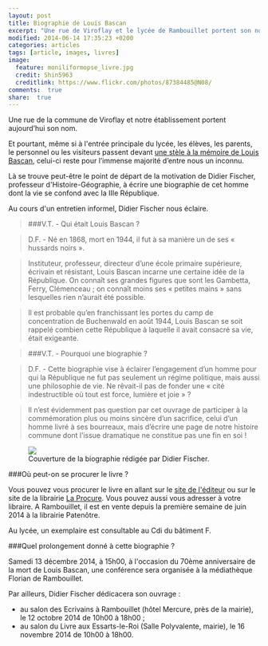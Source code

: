```yaml
---
layout: post
title: Biographie de Louis Bascan
excerpt: "Une rue de Viroflay et le lycée de Rambouillet portent son nom."
modified: 2014-06-14 17:35:23 +0200
categories: articles
tags: [article, images, livres]
image:
  feature: moniliformopse_livre.jpg 
  credit: Shin5963 
  creditlink: https://www.flickr.com/photos/87384485@N08/
comments:  true
share:  true
---
```

Une rue de la commune de Viroflay et notre établissement portent aujourd’hui son nom.

Et pourtant, même si à l'entrée principale du lycée, les élèves, les parents, le personnel ou les visiteurs passent devant [une stèle à la mémoire de Louis Bascan](http://www.lyc-bascan-rambouillet.ac-versailles.fr/spip.php?article567 "Lien externe"), celui-ci reste pour l’immense majorité d’entre nous un inconnu.

Là se trouve peut-être le point de départ de la motivation de Didier Fischer, professeur d'Histoire-Géographie, à écrire une biographie de cet homme dont la vie se confond avec la IIIe République.

Au cours d'un entretien informel, Didier Fischer nous éclaire.

>###V.T. - Qui était Louis Bascan ?

>D.F. - Né en 1868, mort en 1944, il fut à sa manière un de ses « hussards noirs ».

>Instituteur, professeur, directeur d’une école primaire supérieure, écrivain et résistant, Louis Bascan incarne une certaine idée de la République. On connaît ses grandes figures que sont les Gambetta, Ferry, Clémenceau ; on connaît moins ses « petites mains » sans lesquelles rien n’aurait été possible.

>Il est probable qu’en franchissant les portes du camp de concentration de Buchenwald en août 1944, Louis Bascan se soit rappelé combien cette République à laquelle il avait consacré sa vie, était exigeante.

>###V.T. - Pourquoi une biographie ?

>D.F. - Cette biographie vise à éclairer l’engagement d’un homme pour qui la République ne fut pas seulement un régime politique, mais aussi une philosophie de vie. Ne rêvait-il pas de fonder une « cité indestructible où tout est force, lumière et joie » ? 

>Il n’est évidemment pas question par cet ouvrage de participer à la commémoration plus ou moins sincère d’un sacrifice, celui d’un homme livré à ses bourreaux, mais d’écrire une page de notre histoire commune dont l’issue dramatique ne constitue pas une fin en soi !

<figure>
	<img src="http://bit.ly/1hTSL8Q">
	<figcaption>Couverture de la biographie rédigée par Didier Fischer.</figcaption>
</figure>

###Où peut-on se procurer le livre ?

Vous pouvez vous procurer le livre en allant sur le [site de l'éditeur](http://www.editions-harmattan.fr/ "Lien externe") ou sur le site de la librairie [La Procure](http://www.laprocure.com "Lien externe"). Vous pouvez aussi vous adresser à votre libraire. A Rambouillet, il est en vente depuis la première semaine de juin 2014 à la librairie Patenôtre.

Au lycée, un exemplaire est consultable au Cdi du bâtiment F. 

###Quel prolongement donné à cette biographie ?

Samedi 13 décembre 2014, à 15h00, à l'occasion du 70ème anniversaire de la mort de Louis Bascan, une conférence sera organisée à la médiathèque Florian de Rambouillet.

Par ailleurs, Didier Fischer dédicacera son ouvrage :

* au salon des Ecrivains à Rambouillet (hôtel Mercure, près de la mairie), le 12 octobre 2014 de 10h00 à 18h00 ;
* au salon du Livre aux Essarts-le-Roi (Salle Polyvalente, mairie), le 16 novembre 2014 de 10h00 à 18h00.